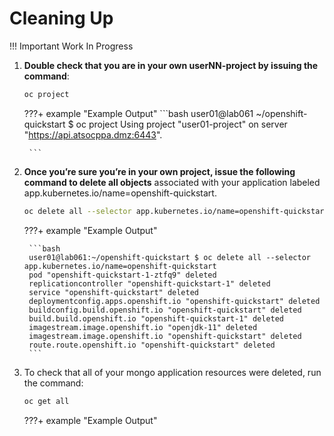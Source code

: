 # Cleaning Up

!!! Important
    Work In Progress

1. **Double check that you are in your own userNN-project by issuing the command**:

    ```bash
    oc project
    ```

    ???+ example "Example Output"
        ```bash
        user01@lab061 ~/openshift-quickstart $ oc project
        Using project "user01-project" on server "https://api.atsocppa.dmz:6443".

        ```

1. **Once you’re sure you’re in your own project, issue the following command to delete all objects** associated with your application labeled app.kubernetes.io/name=openshift-quickstart.  

    ```bash
    oc delete all --selector app.kubernetes.io/name=openshift-quickstart
    ```

    ???+ example "Example Output"

        ```bash
        user01@lab061:~/openshift-quickstart $ oc delete all --selector app.kubernetes.io/name=openshift-quickstart
        pod "openshift-quickstart-1-ztfq9" deleted
        replicationcontroller "openshift-quickstart-1" deleted
        service "openshift-quickstart" deleted
        deploymentconfig.apps.openshift.io "openshift-quickstart" deleted
        buildconfig.build.openshift.io "openshift-quickstart" deleted
        build.build.openshift.io "openshift-quickstart-1" deleted
        imagestream.image.openshift.io "openjdk-11" deleted
        imagestream.image.openshift.io "openshift-quickstart" deleted
        route.route.openshift.io "openshift-quickstart" deleted
        ```

1. To check that all of your mongo application resources were deleted, run the command:

    ```bash
    oc get all
    ```

    ???+ example "Example Output"

        ```bash
        user01@lab061:~/openshift-quickstart $ oc get all
        No resources found.
        user00@lab061:~$
        ```

??? Note
    If there are leftover resources from other labs that you would like to delete, run the command:

    ```bash
    oc delete all --all 
    ```
